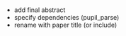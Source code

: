 # 

* add final abstract
* specify dependencies (pupil_parse)
* rename with paper title (or include)
